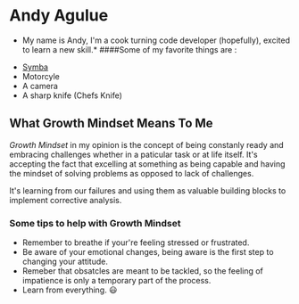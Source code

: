 # Andy Agulue
* My name is Andy, I'm a cook turning code developer (hopefully), excited to learn a new skill.*
####Some of my favorite things are :
- [Symba](_IMG_0007.JPG)
- Motorcyle
- A camera
- A sharp knife (Chefs Knife)
## What Growth Mindset Means To Me
*Growth Mindset* in my opinion  is the concept of being constanly ready and embracing challenges whether in a paticular task or at life itself. It's accepting the fact that excelling at something as being capable and having the mindset of solving problems as opposed to lack of challenges. 

It's learning from our failures and using them as valuable building blocks to implement corrective analysis.
### Some tips to help with Growth Mindset
- Remember to breathe if your're feeling stressed or frustrated.
- Be aware of your emotional changes, being aware is the first step to changing your attitude.
- Remeber that obsatcles are meant to be tackled, so the feeling of impatience is only a temporary part of the process.
- Learn from everything. :smiley:
